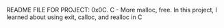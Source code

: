 README FILE FOR PROJECT: 0x0C. C - More malloc, free.
In this project, I learned about using exit, calloc, and realloc in C
